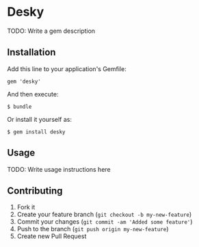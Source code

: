 # Desky

TODO: Write a gem description

## Installation

Add this line to your application's Gemfile:

    gem 'desky'

And then execute:

    $ bundle

Or install it yourself as:

    $ gem install desky

## Usage

TODO: Write usage instructions here

## Contributing

1. Fork it
2. Create your feature branch (`git checkout -b my-new-feature`)
3. Commit your changes (`git commit -am 'Added some feature'`)
4. Push to the branch (`git push origin my-new-feature`)
5. Create new Pull Request
